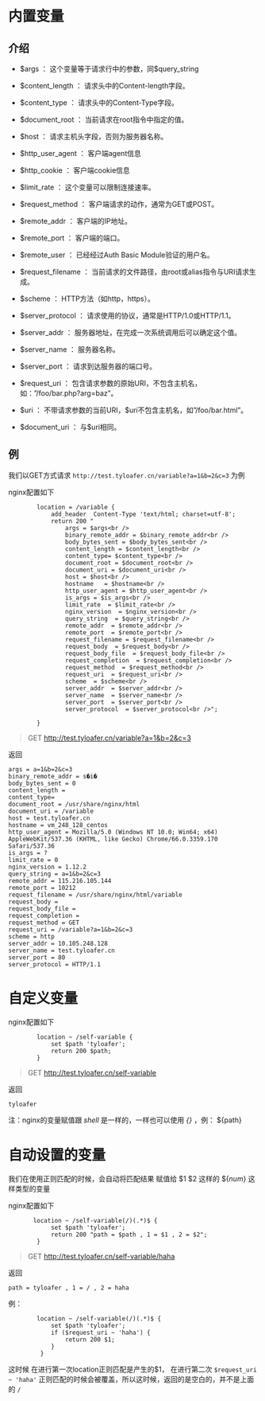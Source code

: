 # 内置变量

## 介绍

- \$args ： 这个变量等于请求行中的参数，同\$query_string

- $content_length ： 请求头中的Content-length字段。

- $content_type ： 请求头中的Content-Type字段。

- $document_root ： 当前请求在root指令中指定的值。

- $host ： 请求主机头字段，否则为服务器名称。

- $http_user_agent ： 客户端agent信息

- $http_cookie ： 客户端cookie信息

- $limit_rate ： 这个变量可以限制连接速率。

- $request_method ： 客户端请求的动作，通常为GET或POST。

- $remote_addr ： 客户端的IP地址。

- $remote_port ： 客户端的端口。

- $remote_user ： 已经经过Auth Basic Module验证的用户名。

- $request_filename ： 当前请求的文件路径，由root或alias指令与URI请求生成。

- $scheme ： HTTP方法（如http，https）。

- $server_protocol ： 请求使用的协议，通常是HTTP/1.0或HTTP/1.1。

- $server_addr ： 服务器地址，在完成一次系统调用后可以确定这个值。

- $server_name ： 服务器名称。

- $server_port ： 请求到达服务器的端口号。

- $request_uri ： 包含请求参数的原始URI，不包含主机名，如：”/foo/bar.php?arg=baz”。

- \$uri ： 不带请求参数的当前URI，$uri不包含主机名，如”/foo/bar.html”。

- \$document_uri ： 与$uri相同。

  

## 例

我们以GET方式请求 `http://test.tyloafer.cn/variable?a=1&b=2&c=3` 为例

nginx配置如下

~~~
        location = /variable {
            add_header  Content-Type 'text/html; charset=utf-8';
            return 200 "
                args = $args<br />
                binary_remote_addr = $binary_remote_addr<br />
                body_bytes_sent = $body_bytes_sent<br />
                content_length = $content_length<br />
                content_type= $content_type<br />
                document_root = $document_root<br />
                document_uri = $document_uri<br />
                host = $host<br />
                hostname   = $hostname<br />
                http_user_agent = $http_user_agent<br />
                is_args = $is_args<br />
                limit_rate  = $limit_rate<br />
                nginx_version  = $nginx_version<br />
                query_string  = $query_string<br />
                remote_addr  = $remote_addr<br />
                remote_port  = $remote_port<br />
                request_filename = $request_filename<br />
                request_body  = $request_body<br />
                request_body_file  = $request_body_file<br />
                request_completion  = $request_completion<br />
                request_method  = $request_method<br />
                request_uri  = $request_uri<br />
                scheme  = $scheme<br />
                server_addr  = $server_addr<br />
                server_name  = $server_name<br />
                server_port  = $server_port<br />
                server_protocol  = $server_protocol<br />";
    
        }
~~~

> GET http://test.tyloafer.cn/variable?a=1&b=2&c=3

返回

~~~
args = a=1&b=2&c=3
binary_remote_addr = s�i�
body_bytes_sent = 0
content_length = 
content_type= 
document_root = /usr/share/nginx/html
document_uri = /variable
host = test.tyloafer.cn
hostname = vm_248_128_centos
http_user_agent = Mozilla/5.0 (Windows NT 10.0; Win64; x64) AppleWebKit/537.36 (KHTML, like Gecko) Chrome/66.0.3359.170 Safari/537.36
is_args = ?
limit_rate = 0
nginx_version = 1.12.2
query_string = a=1&b=2&c=3
remote_addr = 115.216.105.144
remote_port = 10212
request_filename = /usr/share/nginx/html/variable
request_body = 
request_body_file = 
request_completion = 
request_method = GET
request_uri = /variable?a=1&b=2&c=3
scheme = http
server_addr = 10.105.248.128
server_name = test.tyloafer.cn
server_port = 80
server_protocol = HTTP/1.1
~~~



# 自定义变量

nginx配置如下

~~~
        location ~ /self-variable {
            set $path 'tyloafer';
            return 200 $path;
        } 
~~~

> GET http://test.tyloafer.cn/self-variable

返回

~~~
tyloafer
~~~

注：nginx的变量赋值跟 *shell* 是一样的，一样也可以使用 *{}* ，例： ${path} 



#  自动设置的变量

我们在使用正则匹配的时候，会自动将匹配结果 赋值给 \$1 \$2 这样的 \${*num*} 这样类型的变量

nginx配置如下

~~~
       location ~ /self-variable(/)(.*)$ {            
            set $path 'tyloafer';                      
            return 200 "path = $path , 1 = $1 , 2 = $2";
        }
~~~

> GET http://test.tyloafer.cn/self-variable/haha

返回

~~~
path = tyloafer , 1 = / , 2 = haha
~~~

例：

~~~
        location ~ /self-variable(/)(.*)$ {            
            set $path 'tyloafer';
            if ($request_uri ~ 'haha') {
                return 200 $1;
            } 
         }
~~~

这时候 在进行第一次location正则匹配是产生的\$1， 在进行第二次 `$request_uri ~ 'haha'` 正则匹配的时候会被覆盖，所以这时候，返回的是空白的，并不是上面的 `/`

